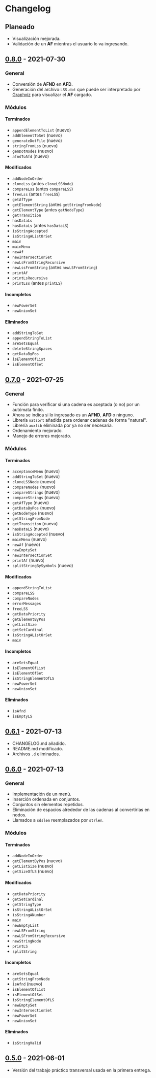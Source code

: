 # Changelog

## Planeado

- Visualización mejorada.
- Validación de un **AF** mientras el usuario lo va ingresando.

## [0.8.0](https://github.com/CrysoK/TCI_TPT/releases/tag/0.8.0) - 2021-07-30

### General

- Conversión de **AFND** en **AFD**.
- Generación del archivo `LSS.dot` que puede ser interpretado por [Graphviz](https://graphviz.org/) para visualizar el **AF** cargado.

### Módulos

#### Terminados

- `appendElementToList` (nuevo)
- `addElementToSet` (nuevo)
- `generateDotFile` (nuevo)
- `stringFromLss` (nuevo)
- `genDotNodes` (nuevo)
- `afndToAfd` (nuevo)

#### Modificados

- `addNodeInOrder`
- `cloneLss` (antes `cloneLSSNode`)
- `compareLss` (antes `compareLSS`)
- `freeLss` (antes `freeLSS`)
- `getAfType`
- `getElementString` (antes `getStringFromNode`)
- `getElementType` (antes `getNodeType`)
- `getTransition`
- `hasDataLs`
- `hasDataLs` (antes `hasDataLS`)
- `isStringAccepted`
- `isStringAListOrSet`
- `main`
- `mainMenu`
- `newAf`
- `newIntersectionSet`
- `newLsFromStringRecursive`
- `newLssFromString` (antes `newLSFromString`)
- `printAf`
- `printLsRecursive`
- `printLss` (antes `printLS`)

#### Incompletos

- `newPowerSet`
- `newUnionSet`

#### Eliminados

- `addStringToSet`
- `appendStringToList`
- `areSetsEqual`
- `deleteStringSpaces`
- `getDataByPos`
- `isElementOfList`
- `isElementOfSet`

## [0.7.0](https://github.com/CrysoK/TCI_TPT/releases/tag/0.7.0) - 2021-07-25

### General

- Función para verificar si una cadena es aceptada (o no) por un autómata finito.
- Ahora se indica si lo ingresado es un **AFND**, **AFD** o ninguno.
- Librería `natsort` añadida para ordenar cadenas de forma "natural".
- Librería `auxlib` eliminada por ya no ser necesaria.
- Ordenamiento mejorado.
- Manejo de errores mejorado.

### Módulos

#### Terminados

- `acceptanceMenu` (nuevo)
- `addStringToSet` (nuevo)
- `cloneLSSNode` (nuevo)
- `compareNodes` (nuevo)
- `compareStrings` (nuevo)
- `compareStrings` (nuevo)
- `getAfType` (nuevo)
- `getDataByPos` (nuevo)
- `getNodeType` (nuevo)
- `getStringFromNode`
- `getTransition` (nuevo)
- `hasDataLS` (nuevo)
- `isStringAccepted` (nuevo)
- `mainMenu` (nuevo)
- `newAf` (nuevo)
- `newEmptySet`
- `newIntersectionSet`
- `printAf` (nuevo)
- `splitStringBySymbols` (nuevo)

#### Modificados

- `appendStringToList`
- `compareLSS`
- `compareNodes`
- `errorMessages`
- `freeLSS`
- `getDataPriority`
- `getElementByPos`
- `getListSize`
- `getSetCardinal`
- `isStringAListOrSet`
- `main`

#### Incompletos

- `areSetsEqual`
- `isElementOfList`
- `isElementOfSet`
- `isStringElementOfLS`
- `newPowerSet`
- `newUnionSet`

#### Eliminados

- `isAfnd`
- `isEmptyLS`

## [0.6.1](https://github.com/CrysoK/TCI_TPT/releases/tag/0.6.1) - 2021-07-13

- CHANGELOG.md añadido.
- README.md modificado.
- Archivos `.d` eliminados.

## [0.6.0](https://github.com/CrysoK/TCI_TPT/releases/tag/0.6.0) - 2021-07-13

### General

- Implementación de un menú.
- Inserción ordenada en conjuntos.
- Conjuntos sin elementos repetidos.
- Eliminación de espacios alrededor de las cadenas al convertirlas en nodos.
- Llamados a `sdslen` reemplazados por `strlen`.

### Módulos

#### Terminados

- `addNodeInOrder`
- `getElementByPos` (nuevo)
- `getListSize` (nuevo)
- `getSizeOfLS` (nuevo)

#### Modificados

- `getDataPriority`
- `getSetCardinal`
- `getStringType`
- `isStringAListOrSet`
- `isStringANumber`
- `main`
- `newEmptyList`
- `newLSFromString`
- `newLSFromStringRecursive`
- `newStringNode`
- `printLS`
- `splitString`

#### Incompletos

- `areSetsEqual`
- `getStringFromNode`
- `isAfnd` (nuevo)
- `isElementOfList`
- `isElementOfSet`
- `isStringElementOfLS`
- `newEmptySet`
- `newIntersectionSet`
- `newPowerSet`
- `newUnionSet`

#### Eliminados

- `isStringValid`

## [0.5.0](https://github.com/CrysoK/TCI_TPT/releases/tag/0.5.0) - 2021-06-01

- Versión del trabajo práctico transversal usada en la primera entrega.
